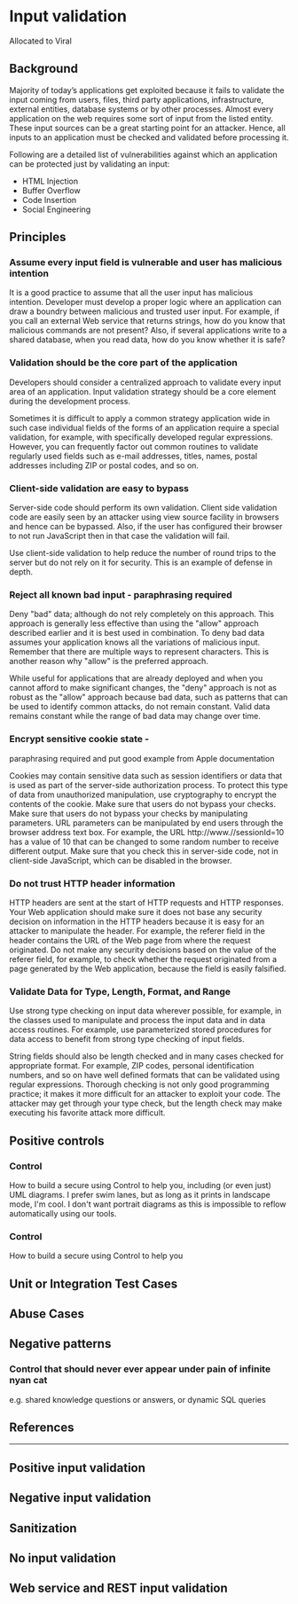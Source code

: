 # Input validation

Allocated to Viral

## Background

Majority of today’s applications get exploited because it fails to validate the input coming from users, files, third party applications, infrastructure, external entities, database systems or by other processes. Almost every application on the web requires some sort of input from the listed entity. These input sources can be a great starting point for an attacker. Hence, all inputs to an application must be checked and validated before processing it.

Following are a detailed list of vulnerabilities against which an application can be protected just by validating an input:
- HTML Injection
- Buffer Overflow
- Code Insertion
- Social Engineering

## Principles
###  Assume every input field is vulnerable and user has malicious intention
It is a good practice to assume that all the user input has malicious intention. Developer must develop a proper logic where an application can draw a boundry between malicious and trusted user input. For example, if you call an external Web service that returns strings, how do you know that malicious commands are not present? Also, if several applications write to a shared database, when you read data, how do you know whether it is safe?

### Validation should be the core part of the application
Developers should consider a centralized approach to validate every input area of an application. Input validation strategy should be a core element during the development process.

Sometimes it is difficult to apply a common strategy application wide in such case individual fields of the forms of an application require a special validation, for example, with specifically developed regular expressions. However, you can frequently factor out common routines to validate regularly used fields such as e-mail addresses, titles, names, postal addresses including ZIP or postal codes, and so on.

### Client-side validation are easy to bypass
Server-side code should perform its own validation. Client side validation code are easily seen by an attacker using view source facility in browsers and hence can be bypassed. Also, if the user has configured their browser to not run JavaScript then in that case the validation will fail.

Use client-side validation to help reduce the number of round trips to the server but do not rely on it for security. This is an example of defense in depth.

###  Reject all known bad input  - paraphrasing required
Deny "bad" data; although do not rely completely on this approach. This approach is generally less effective than using the "allow" approach described earlier and it is best used in combination. To deny bad data assumes your application knows all the variations of malicious input. Remember that there are multiple ways to represent characters. This is another reason why "allow" is the preferred approach.

While useful for applications that are already deployed and when you cannot afford to make significant changes, the "deny" approach is not as robust as the "allow" approach because bad data, such as patterns that can be used to identify common attacks, do not remain constant. Valid data remains constant while the range of bad data may change over time.

### Encrypt sensitive cookie state  -
paraphrasing required and put good example from Apple documentation

Cookies may contain sensitive data such as session identifiers or data that is used as part of the server-side authorization process. To protect this type of data from unauthorized manipulation, use cryptography to encrypt the contents of the cookie. Make sure that users do not bypass your checks. Make sure that users do not bypass your checks by manipulating parameters. URL parameters can be manipulated by end users through the browser address text box. For example, the URL http://www.<YourSite>/<YourApp>/sessionId=10 has a value of 10 that can be changed to some random number to receive different output. Make sure that you check this in server-side code, not in client-side JavaScript, which can be disabled in the browser.

### Do not trust HTTP header information

HTTP headers are sent at the start of HTTP requests and HTTP responses. Your Web application should make sure it does not base any security decision on information in the HTTP headers because it is easy for an attacker to manipulate the header. For example, the referer field in the header contains the URL of the Web page from where the request originated. Do not make any security decisions based on the value of the referer field, for example, to check whether the request originated from a page generated by the Web application, because the field is easily falsified.

###  Validate Data for Type, Length, Format, and Range

Use strong type checking on input data wherever possible, for example, in the classes used to manipulate and process the input data and in data access routines. For example, use parameterized stored procedures for data access to benefit from strong type checking of input fields.

String fields should also be length checked and in many cases checked for appropriate format. For example, ZIP codes, personal identification numbers, and so on have well defined formats that can be validated using regular expressions. Thorough checking is not only good programming practice; it makes it more difficult for an attacker to exploit your code. The attacker may get through your type check, but the length check may make executing his favorite attack more difficult.

## Positive controls

### Control
How to build a secure <thing> using Control to help you, including (or even just) UML diagrams. I prefer swim lanes, but as long as it prints in landscape mode, I'm cool. I don't want portrait diagrams as this is impossible to reflow automatically using our tools.

### Control
How to build a secure <thing> using Control to help you


## Unit or Integration Test Cases

## Abuse Cases

## Negative patterns

### Control that should never ever appear under pain of infinite nyan cat

e.g. shared knowledge questions or answers, or dynamic SQL queries

## References

***

## Positive input validation
## Negative input validation
## Sanitization
## No input validation
## Web service and REST input validation
